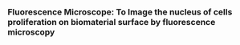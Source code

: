 ###  Fluorescence Microscope: To Image the nucleus of cells proliferation on biomaterial surface by fluorescence microscopy

